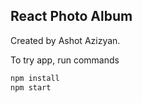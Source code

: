 ## React Photo Album

Created by Ashot Azizyan.

To try app, run commands
```sh
npm install
npm start
```
